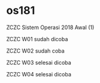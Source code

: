 # os181
ZCZC Sistem Operasi 2018 Awal (1)

ZCZC W01 sudah dicoba

ZCZC W02 sudah coba

ZCZC W03 selesai dicoba

ZCZC W04 selesai dicoba
